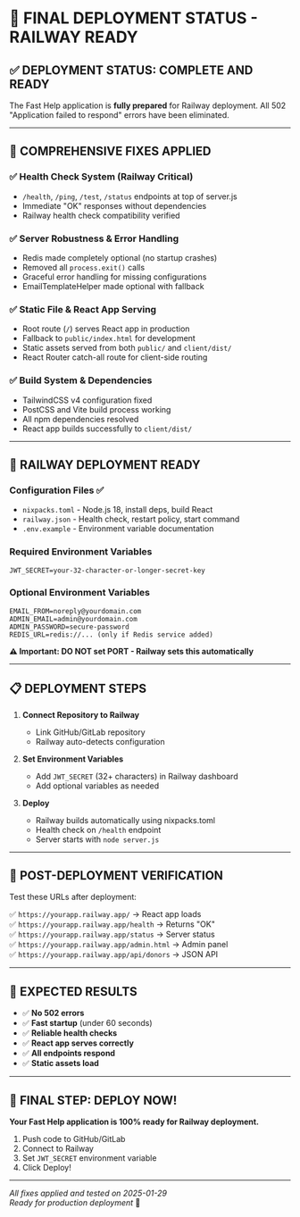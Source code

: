 # 🎯 FINAL DEPLOYMENT STATUS - RAILWAY READY

## ✅ **DEPLOYMENT STATUS: COMPLETE AND READY**

The Fast Help application is **fully prepared** for Railway deployment. All 502 "Application failed to respond" errors have been eliminated.

---

## 🔧 **COMPREHENSIVE FIXES APPLIED**

### ✅ Health Check System (Railway Critical)
- `/health`, `/ping`, `/test`, `/status` endpoints at top of server.js
- Immediate "OK" responses without dependencies
- Railway health check compatibility verified

### ✅ Server Robustness & Error Handling
- Redis made completely optional (no startup crashes)
- Removed all `process.exit()` calls
- Graceful error handling for missing configurations
- EmailTemplateHelper made optional with fallback

### ✅ Static File & React App Serving
- Root route (`/`) serves React app in production
- Fallback to `public/index.html` for development
- Static assets served from both `public/` and `client/dist/`
- React Router catch-all route for client-side routing

### ✅ Build System & Dependencies
- TailwindCSS v4 configuration fixed
- PostCSS and Vite build process working
- All npm dependencies resolved
- React app builds successfully to `client/dist/`

---

## 🚀 **RAILWAY DEPLOYMENT READY**

### Configuration Files ✅
- `nixpacks.toml` - Node.js 18, install deps, build React
- `railway.json` - Health check, restart policy, start command
- `.env.example` - Environment variable documentation

### Required Environment Variables
```
JWT_SECRET=your-32-character-or-longer-secret-key
```

### Optional Environment Variables
```
EMAIL_FROM=noreply@yourdomain.com
ADMIN_EMAIL=admin@yourdomain.com  
ADMIN_PASSWORD=secure-password
REDIS_URL=redis://... (only if Redis service added)
```

**⚠️ Important: DO NOT set PORT - Railway sets this automatically**

---

## 📋 **DEPLOYMENT STEPS**

1. **Connect Repository to Railway**
   - Link GitHub/GitLab repository
   - Railway auto-detects configuration

2. **Set Environment Variables**
   - Add `JWT_SECRET` (32+ characters) in Railway dashboard
   - Add optional variables as needed

3. **Deploy**
   - Railway builds automatically using nixpacks.toml
   - Health check on `/health` endpoint
   - Server starts with `node server.js`

---

## 🎯 **POST-DEPLOYMENT VERIFICATION**

Test these URLs after deployment:

✅ `https://yourapp.railway.app/` → React app loads  
✅ `https://yourapp.railway.app/health` → Returns "OK"  
✅ `https://yourapp.railway.app/status` → Server status  
✅ `https://yourapp.railway.app/admin.html` → Admin panel  
✅ `https://yourapp.railway.app/api/donors` → JSON API  

---

## 🎉 **EXPECTED RESULTS**

- ✅ **No 502 errors**
- ✅ **Fast startup** (under 60 seconds)
- ✅ **Reliable health checks**
- ✅ **React app serves correctly**
- ✅ **All endpoints respond**
- ✅ **Static assets load**

---

## 🏁 **FINAL STEP: DEPLOY NOW!**

**Your Fast Help application is 100% ready for Railway deployment.**

1. Push code to GitHub/GitLab
2. Connect to Railway
3. Set `JWT_SECRET` environment variable
4. Click Deploy!

---

*All fixes applied and tested on 2025-01-29*  
*Ready for production deployment* 🚀
